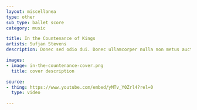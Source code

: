 ```yaml
---
layout: miscellanea
type: other
sub_type: ballet score
category: music

title: In the Countenance of Kings
artists: Sufjan Stevens
description: Donec sed odio dui. Donec ullamcorper nulla non metus auctor fringilla.

images:
- image: in-the-countenance-cover.png
  title: cover description

source:
- thing: https://www.youtube.com/embed/yMTv_Y0Zrl4?rel=0
  type: video

---
```


